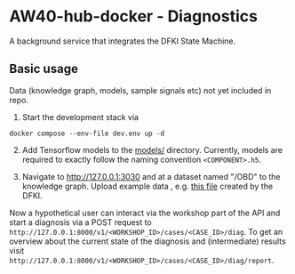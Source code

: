 # AW40-hub-docker - Diagnostics

A background service that integrates the DFKI State Machine.

## Basic usage
Data (knowledge graph, models, sample signals etc) not yet included in repo.

1. Start the development stack via
```
docker compose --env-file dev.env up -d
```
2. Add Tensorflow models to the [models/](models/) directory. Currently, models
are required to exactly follow the naming convention `<COMPONENT>.h5`.

3. Navigate to http://127.0.0.1:3030 and at a dataset named "/OBD" to the
knowledge graph. Upload example data , e.g. 
[this file](https://github.com/tbohne/obd_ontology/blob/main/knowledge_base/test_kg.ttl)
created by the DFKI.


Now a hypothetical user can interact via the workshop part of the API and start
a diagnosis via a POST request to
`http://127.0.0.1:8000/v1/<WORKSHOP_ID>/cases/<CASE_ID>/diag`.
To get an overview about the current state of the diagnosis and (intermediate)
results visit
`http://127.0.0.1:8000/v1/<WORKSHOP_ID>/cases/<CASE_ID>/diag/report`.
